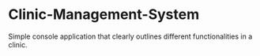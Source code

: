 # Clinic-Management-System
Simple console application that clearly outlines different functionalities in a clinic.
